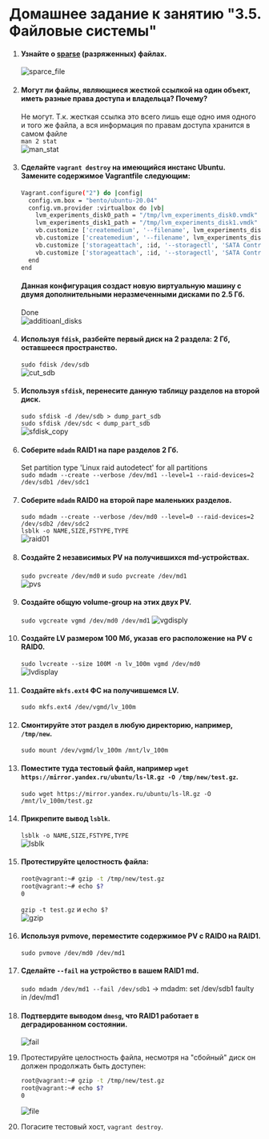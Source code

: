 # Домашнее задание к занятию "3.5. Файловые системы"

1. #### Узнайте о [sparse](https://ru.wikipedia.org/wiki/%D0%A0%D0%B0%D0%B7%D1%80%D0%B5%D0%B6%D1%91%D0%BD%D0%BD%D1%8B%D0%B9_%D1%84%D0%B0%D0%B9%D0%BB) (разряженных) файлах.  
   ![sparce_file](img/sparse_file.png)
1. #### Могут ли файлы, являющиеся жесткой ссылкой на один объект, иметь разные права доступа и владельца? Почему?
   Не могут.  Т.к. жесткая ссылка это всего лишь еще одно имя одного и того же файла, а вся информация по правам доступа хранится в самом файле    
   `man 2 stat`  
   ![man_stat](img/man_stat.png)  
1. #### Сделайте `vagrant destroy` на имеющийся инстанс Ubuntu. Замените содержимое Vagrantfile следующим:

    ```bash
    Vagrant.configure("2") do |config|
      config.vm.box = "bento/ubuntu-20.04"
      config.vm.provider :virtualbox do |vb|
        lvm_experiments_disk0_path = "/tmp/lvm_experiments_disk0.vmdk"
        lvm_experiments_disk1_path = "/tmp/lvm_experiments_disk1.vmdk"
        vb.customize ['createmedium', '--filename', lvm_experiments_disk0_path, '--size', 2560]
        vb.customize ['createmedium', '--filename', lvm_experiments_disk1_path, '--size', 2560]
        vb.customize ['storageattach', :id, '--storagectl', 'SATA Controller', '--port', 1, '--device', 0, '--type', 'hdd', '--medium', lvm_experiments_disk0_path]
        vb.customize ['storageattach', :id, '--storagectl', 'SATA Controller', '--port', 2, '--device', 0, '--type', 'hdd', '--medium', lvm_experiments_disk1_path]
      end
    end
    ```
   
   #### Данная конфигурация создаст новую виртуальную машину с двумя дополнительными неразмеченными дисками по 2.5 Гб.
   Done  
   ![additioanl_disks](img/additional_disks.png)  
1. #### Используя `fdisk`, разбейте первый диск на 2 раздела: 2 Гб, оставшееся пространство.
   `sudo fdisk /dev/sdb`  
   ![cut_sdb](img/cut_sdb.png)  
1. #### Используя `sfdisk`, перенесите данную таблицу разделов на второй диск.  
   `sudo sfdisk -d /dev/sdb > dump_part_sdb`  
   `sudo sfdisk /dev/sdc < dump_part_sdb`  
   ![sfdisk_copy](img/sfdisk_copy.png)
1. #### Соберите `mdadm` RAID1 на паре разделов 2 Гб.  
   Set partition type 'Linux raid autodetect' for all partitions    
   `sudo mdadm --create --verbose /dev/md1 --level=1 --raid-devices=2 /dev/sdb1 /dev/sdc1`  
1. #### Соберите `mdadm` RAID0 на второй паре маленьких разделов.  
   `sudo mdadm --create --verbose /dev/md0 --level=0 --raid-devices=2 /dev/sdb2 /dev/sdc2`  
   `lsblk -o NAME,SIZE,FSTYPE,TYPE`  
   ![raid01](img/raid01.png)
1. #### Создайте 2 независимых PV на получившихся md-устройствах.  
   `sudo pvcreate /dev/md0` и `sudo pvcreate /dev/md1`  
   ![pvs](img/pvs.png)
1. #### Создайте общую volume-group на этих двух PV.
   `sudo vgcreate vgmd /dev/md0 /dev/md1`
   ![vgdisply](img/vgdisplay.png)
1. #### Создайте LV размером 100 Мб, указав его расположение на PV с RAID0.  
   `sudo lvcreate --size 100M -n lv_100m vgmd /dev/md0`  
   ![lvdisplay](img/lvdisplay.png)
1. #### Создайте `mkfs.ext4` ФС на получившемся LV.
   `sudo mkfs.ext4 /dev/vgmd/lv_100m`
1. #### Смонтируйте этот раздел в любую директорию, например, `/tmp/new`.  
   `sudo mount /dev/vgmd/lv_100m /mnt/lv_100m`
1. #### Поместите туда тестовый файл, например `wget https://mirror.yandex.ru/ubuntu/ls-lR.gz -O /tmp/new/test.gz`.
   `sudo wget https://mirror.yandex.ru/ubuntu/ls-lR.gz -O /mnt/lv_100m/test.gz`
1. #### Прикрепите вывод `lsblk`.  
   `lsblk -o NAME,SIZE,FSTYPE,TYPE`  
   ![lsblk](img/lsblk.png)
1. #### Протестируйте целостность файла:

    ```bash
    root@vagrant:~# gzip -t /tmp/new/test.gz
    root@vagrant:~# echo $?
    0
    ```
   `gzip -t test.gz` и `echo $?`  
   ![gzip](img/gzip.png)
1. #### Используя pvmove, переместите содержимое PV с RAID0 на RAID1.
   `sudo pvmove /dev/md0 /dev/md1`
1. #### Сделайте `--fail` на устройство в вашем RAID1 md.
   `sudo mdadm /dev/md1 --fail /dev/sdb1` -> mdadm: set /dev/sdb1 faulty in /dev/md1  
1. #### Подтвердите выводом `dmesg`, что RAID1 работает в деградированном состоянии.
   ![fail](img/md1_sdb1_fail.png)
1. Протестируйте целостность файла, несмотря на "сбойный" диск он должен продолжать быть доступен:

    ```bash
    root@vagrant:~# gzip -t /tmp/new/test.gz
    root@vagrant:~# echo $?
    0
    ```
   ![file](img/file_saved.png)
1. Погасите тестовый хост, `vagrant destroy`.